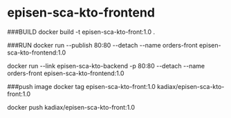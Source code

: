 # episen-sca-kto-frontend

###BUILD
docker build -t episen-sca-kto-front:1.0 .

###RUN
docker run --publish 80:80 --detach --name orders-front episen-sca-kto-frontend:1.0

docker run --link episen-sca-kto-backend -p 80:80 --detach --name orders-front episen-sca-kto-frontend:1.0

###push image
docker tag episen-sca-kto-front:1.0 kadiax/episen-sca-kto-front:1.0

docker push kadiax/episen-sca-kto-front:1.0


